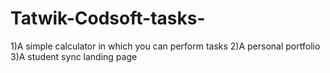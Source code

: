 # Tatwik-Codsoft-tasks-
1)A simple calculator in which you can perform tasks 
2)A personal portfolio  
3)A student sync landing page   
